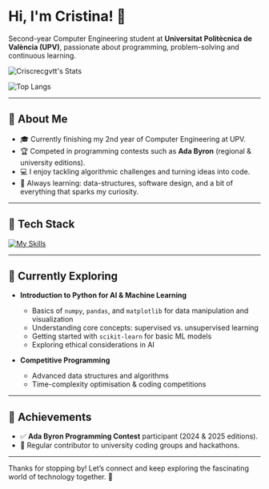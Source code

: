 # Hi, I'm **Cristina**! 👋

Second-year Computer Engineering student at **Universitat Politècnica de València (UPV)**, passionate about programming, problem-solving and continuous learning.

![Criscrecgvtt's Stats](https://github-readme-stats-ljfpt1ngz-criscrecgvtts-projects.vercel.app/api?username=Criscrecgvtt&theme=vue-dark&show_icons=true&hide_border=true&count_private=true)

![Top Langs](https://github-readme-stats-ljfpt1ngz-criscrecgvtts-projects.vercel.app/api/top-langs/?username=Criscrecgvtt&layout=compact&theme=vue-dark&hide_border=true)


---

## 🚀 About Me

- 🎓 Currently finishing my 2nd year of Computer Engineering at UPV.  
- 🏆 Competed in programming contests such as **Ada Byron** (regional & university editions).  
- 💻 I enjoy tackling algorithmic challenges and turning ideas into code.  
- 🌱 Always learning: data-structures, software design, and a bit of everything that sparks my curiosity.  

---

## 🔧 Tech Stack

[![My Skills](https://skillicons.dev/icons?i=py,cpp,java,js,html,css)](https://skillicons.dev)

---

## 🌱 Currently Exploring

- **Introduction to Python for AI & Machine Learning**
  - Basics of `numpy`, `pandas`, and `matplotlib` for data manipulation and visualization
  - Understanding core concepts: supervised vs. unsupervised learning
  - Getting started with `scikit-learn` for basic ML models
  - Exploring ethical considerations in AI
    
- **Competitive Programming**
  - Advanced data structures and algorithms
  - Time-complexity optimisation & coding competitions

---

## 🏅 Achievements

- ✅ **Ada Byron Programming Contest** participant (2024 & 2025 editions).  
- 🤝 Regular contributor to university coding groups and hackathons.  

--- 

Thanks for stopping by! Let’s connect and keep exploring the fascinating world of technology together. 🚀
